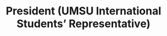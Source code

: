 ---
persons: one
name: Andrea Nguyen
title: President (UMSU International Students’ Representative) 
image: andrea.jpeg
email: isr@umsu.ca
instagram: _andrea.nguyen
bio: Andrea is Vietnamese! She is pursing Data Science. Andrea enjoys learning languages. She knows English, Vietnamese, Mandarin and American Sign Language!
lightbox: andrea-lightbox
---